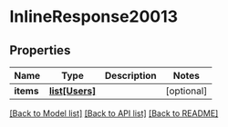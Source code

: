 # InlineResponse20013

## Properties
Name | Type | Description | Notes
------------ | ------------- | ------------- | -------------
**items** | [**list[Users]**](Users.md) |  | [optional] 

[[Back to Model list]](../README.md#documentation-for-models) [[Back to API list]](../README.md#documentation-for-api-endpoints) [[Back to README]](../README.md)

